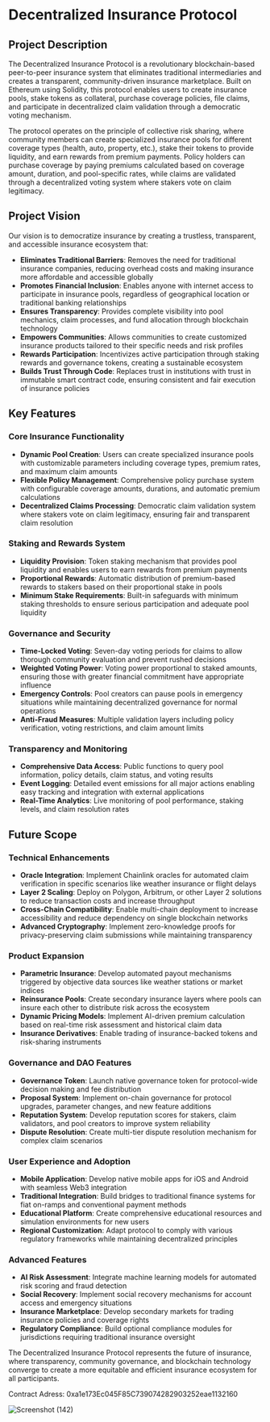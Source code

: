 # Decentralized Insurance Protocol

## Project Description

The Decentralized Insurance Protocol is a revolutionary blockchain-based peer-to-peer insurance system that eliminates traditional intermediaries and creates a transparent, community-driven insurance marketplace. Built on Ethereum using Solidity, this protocol enables users to create insurance pools, stake tokens as collateral, purchase coverage policies, file claims, and participate in decentralized claim validation through a democratic voting mechanism.

The protocol operates on the principle of collective risk sharing, where community members can create specialized insurance pools for different coverage types (health, auto, property, etc.), stake their tokens to provide liquidity, and earn rewards from premium payments. Policy holders can purchase coverage by paying premiums calculated based on coverage amount, duration, and pool-specific rates, while claims are validated through a decentralized voting system where stakers vote on claim legitimacy.

## Project Vision

Our vision is to democratize insurance by creating a trustless, transparent, and accessible insurance ecosystem that:

- **Eliminates Traditional Barriers**: Removes the need for traditional insurance companies, reducing overhead costs and making insurance more affordable and accessible globally
- **Promotes Financial Inclusion**: Enables anyone with internet access to participate in insurance pools, regardless of geographical location or traditional banking relationships  
- **Ensures Transparency**: Provides complete visibility into pool mechanics, claim processes, and fund allocation through blockchain technology
- **Empowers Communities**: Allows communities to create customized insurance products tailored to their specific needs and risk profiles
- **Rewards Participation**: Incentivizes active participation through staking rewards and governance tokens, creating a sustainable ecosystem
- **Builds Trust Through Code**: Replaces trust in institutions with trust in immutable smart contract code, ensuring consistent and fair execution of insurance policies

## Key Features

### Core Insurance Functionality
- **Dynamic Pool Creation**: Users can create specialized insurance pools with customizable parameters including coverage types, premium rates, and maximum claim amounts
- **Flexible Policy Management**: Comprehensive policy purchase system with configurable coverage amounts, durations, and automatic premium calculations
- **Decentralized Claims Processing**: Democratic claim validation system where stakers vote on claim legitimacy, ensuring fair and transparent claim resolution

### Staking and Rewards System
- **Liquidity Provision**: Token staking mechanism that provides pool liquidity and enables users to earn rewards from premium payments
- **Proportional Rewards**: Automatic distribution of premium-based rewards to stakers based on their proportional stake in pools
- **Minimum Stake Requirements**: Built-in safeguards with minimum staking thresholds to ensure serious participation and adequate pool liquidity

### Governance and Security
- **Time-Locked Voting**: Seven-day voting periods for claims to allow thorough community evaluation and prevent rushed decisions
- **Weighted Voting Power**: Voting power proportional to staked amounts, ensuring those with greater financial commitment have appropriate influence
- **Emergency Controls**: Pool creators can pause pools in emergency situations while maintaining decentralized governance for normal operations
- **Anti-Fraud Measures**: Multiple validation layers including policy verification, voting restrictions, and claim amount limits

### Transparency and Monitoring
- **Comprehensive Data Access**: Public functions to query pool information, policy details, claim status, and voting results
- **Event Logging**: Detailed event emissions for all major actions enabling easy tracking and integration with external applications
- **Real-Time Analytics**: Live monitoring of pool performance, staking levels, and claim resolution rates

## Future Scope

### Technical Enhancements
- **Oracle Integration**: Implement Chainlink oracles for automated claim verification in specific scenarios like weather insurance or flight delays
- **Layer 2 Scaling**: Deploy on Polygon, Arbitrum, or other Layer 2 solutions to reduce transaction costs and increase throughput
- **Cross-Chain Compatibility**: Enable multi-chain deployment to increase accessibility and reduce dependency on single blockchain networks
- **Advanced Cryptography**: Implement zero-knowledge proofs for privacy-preserving claim submissions while maintaining transparency

### Product Expansion
- **Parametric Insurance**: Develop automated payout mechanisms triggered by objective data sources like weather stations or market indices
- **Reinsurance Pools**: Create secondary insurance layers where pools can insure each other to distribute risk across the ecosystem
- **Dynamic Pricing Models**: Implement AI-driven premium calculation based on real-time risk assessment and historical claim data
- **Insurance Derivatives**: Enable trading of insurance-backed tokens and risk-sharing instruments

### Governance and DAO Features
- **Governance Token**: Launch native governance token for protocol-wide decision making and fee distribution
- **Proposal System**: Implement on-chain governance for protocol upgrades, parameter changes, and new feature additions
- **Reputation System**: Develop reputation scores for stakers, claim validators, and pool creators to improve system reliability
- **Dispute Resolution**: Create multi-tier dispute resolution mechanism for complex claim scenarios

### User Experience and Adoption
- **Mobile Application**: Develop native mobile apps for iOS and Android with seamless Web3 integration
- **Traditional Integration**: Build bridges to traditional finance systems for fiat on-ramps and conventional payment methods  
- **Educational Platform**: Create comprehensive educational resources and simulation environments for new users
- **Regional Customization**: Adapt protocol to comply with various regulatory frameworks while maintaining decentralized principles

### Advanced Features
- **AI Risk Assessment**: Integrate machine learning models for automated risk scoring and fraud detection
- **Social Recovery**: Implement social recovery mechanisms for account access and emergency situations
- **Insurance Marketplace**: Develop secondary markets for trading insurance policies and coverage rights
- **Regulatory Compliance**: Build optional compliance modules for jurisdictions requiring traditional insurance oversight

The Decentralized Insurance Protocol represents the future of insurance, where transparency, community governance, and blockchain technology converge to create a more equitable and efficient insurance ecosystem for all participants.

Contract Adress: 0xa1e173Ec045F85C739074282903252eae1132160

![Screenshot (142)](https://github.com/user-attachments/assets/f01b5924-61c7-4ca4-907f-a2fae0249c2c)
